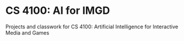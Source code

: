 # CS 4100: AI for IMGD

Projects and classwork for CS 4100: Artificial Intelligence for Interactive
Media and Games
